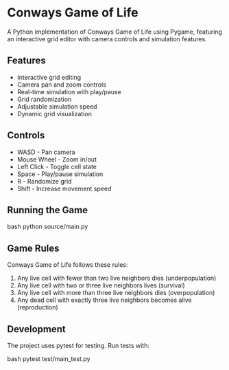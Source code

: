 # Conways Game of Life
 
 A Python implementation of Conways Game of Life using Pygame, featuring an interactive grid editor with camera controls and simulation features.
 
 ## Features
 
 - Interactive grid editing
 - Camera pan and zoom controls
 - Real-time simulation with play/pause
 - Grid randomization
 - Adjustable simulation speed
 - Dynamic grid visualization
 
 ## Controls
 
 - WASD - Pan camera
 - Mouse Wheel - Zoom in/out
 - Left Click - Toggle cell state
 - Space - Play/pause simulation
 - R - Randomize grid
 - Shift - Increase movement speed
 
 ## Running the Game
 
 bash
 python source/main.py
 
 
 ## Game Rules
 
 Conways Game of Life follows these rules:
 
 1. Any live cell with fewer than two live neighbors dies (underpopulation)
 2. Any live cell with two or three live neighbors lives (survival)
 3. Any live cell with more than three live neighbors dies (overpopulation)
 4. Any dead cell with exactly three live neighbors becomes alive (reproduction)
 
 ## Development
 
 The project uses pytest for testing. Run tests with:
 
 bash
 pytest test/main_test.py
